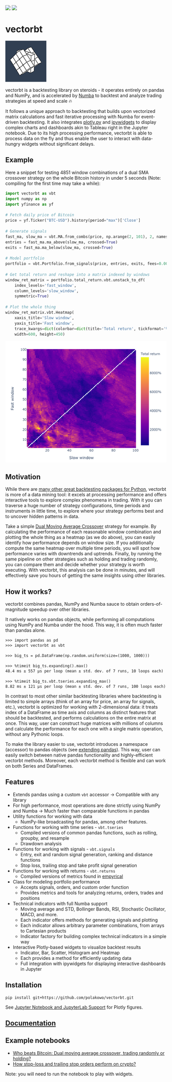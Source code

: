 ![](https://img.shields.io/travis/polakowo/vectorbt/master.svg?branch=master&style=for-the-badge)
![](https://img.shields.io/badge/version-0.9-blue?style=for-the-badge)

# vectorbt

![Made by Vectors Market](logo.png)

vectorbt is a backtesting library on steroids - it operates entirely on pandas and NumPy, and is accelerated 
by [Numba](https://github.com/numba/numba) to backtest and analyze trading strategies at speed and scale :fire:

It follows a unique approach to backtesting that builds upon vectorized matrix calculations and fast iterative 
processing with Numba for event-driven backtesting. It also integrates [plotly.py](https://github.com/plotly/plotly.py) 
and [ipywidgets](https://github.com/jupyter-widgets/ipywidgets) to display complex charts and dashboards akin to 
Tableau right in the Jupyter notebook. Due to its high processing performance, vectorbt is able to process data 
on the fly and thus enable the user to interact with data-hungry widgets without significant delays.

## Example

Here a snippet for testing 4851 window combinations of a dual SMA crossover strategy on the whole Bitcoin history 
in under 5 seconds (Note: compiling for the first time may take a while):

```python
import vectorbt as vbt
import numpy as np
import yfinance as yf

# Fetch daily price of Bitcoin
price = yf.Ticker("BTC-USD").history(period="max")['Close']

# Generate signals
fast_ma, slow_ma = vbt.MA.from_combs(price, np.arange(2, 101), 2, names=['fast', 'slow'])
entries = fast_ma.ma_above(slow_ma, crossed=True)
exits = fast_ma.ma_below(slow_ma, crossed=True)

# Model portfolio
portfolio = vbt.Portfolio.from_signals(price, entries, exits, fees=0.001, freq='1 day')

# Get total return and reshape into a matrix indexed by windows
window_ret_matrix = portfolio.total_return.vbt.unstack_to_df(
    index_levels='fast_window', 
    column_levels='slow_window', 
    symmetric=True)

# Plot the whole thing
window_ret_matrix.vbt.Heatmap(
    xaxis_title='Slow window', 
    yaxis_title='Fast window', 
    trace_kwargs=dict(colorbar=dict(title='Total return', tickformat='%')),
    width=600, height=450)
```

![dmac_heatmap.png](dmac_heatmap.png)

## Motivation

While there are [many other great backtesting packages for Python](https://github.com/mementum/backtrader#alternatives), 
vectorbt is more of a data mining tool: it excels at processing performance and offers interactive tools to explore 
complex phenomena in trading. With it you can traverse a huge number of strategy configurations, time periods and 
instruments in little time, to explore where your strategy performs best and to uncover hidden patterns in data.

Take a simple [Dual Moving Average Crossover](https://en.wikipedia.org/wiki/Moving_average_crossover) strategy 
for example. By calculating the performance of each reasonable window combination and plotting the whole thing 
as a heatmap (as we do above), you can easily identify how performance depends on window size. If you additionally 
compute the same heatmap over multiple time periods, you will spot how performance varies with downtrends and 
uptrends. Finally, by running the same pipeline on other strategies such as holding and trading randomly, 
you can compare them and decide whether your strategy is worth executing. With vectorbt, this analysis can 
be done in minutes, and will effectively save you hours of getting the same insights using other libraries.

## How it works?

vectorbt combines pandas, NumPy and Numba sauce to obtain orders-of-magnitude speedup over other libraries.

It natively works on pandas objects, while performing all computations using NumPy and Numba under the hood. 
This way, it is often much faster than pandas alone.

```python-repl
>>> import pandas as pd
>>> import vectorbt as vbt

>>> big_ts = pd.DataFrame(np.random.uniform(size=(1000, 1000)))

>>> %timeit big_ts.expanding().max()
48.4 ms ± 557 µs per loop (mean ± std. dev. of 7 runs, 10 loops each)

>>> %timeit big_ts.vbt.tseries.expanding_max()
8.82 ms ± 121 µs per loop (mean ± std. dev. of 7 runs, 100 loops each)
```

In contrast to most other similar backtesting libraries where backtesting is limited to simple arrays 
(think of an array for price, an array for signals, etc.), vectorbt is optimized for working with 
2-dimensional data: it treats index of a DataFrame as time axis and columns as distinct features
that should be backtested, and performs calculations on the entire matrix at once. This way, user can 
construct huge matrices with millions of columns and calculate the performance for each one with a single 
matrix operation, without any Pythonic loops.

To make the library easier to use, vectorbt introduces a namespace (accessor) to pandas objects 
(see [extending pandas](https://pandas.pydata.org/pandas-docs/stable/development/extending.html)). 
This way, user can easily switch between native pandas functionality and highly-efficient vectorbt 
methods. Moreover, each vectorbt method is flexible and can work on both Series and DataFrames.

## Features

- Extends pandas using a custom `vbt` accessor
    -> Compatible with any library
- For high performance, most operations are done strictly using NumPy and Numba 
    -> Much faster than comparable functions in pandas
- Utility functions for working with data
    - NumPy-like broadcasting for pandas, among other features.
- Functions for working with time series - `vbt.tseries`
    - Compiled versions of common pandas functions, such as rolling, groupby, and resample
    - Drawdown analysis
- Functions for working with signals - `vbt.signals`
    - Entry, exit and random signal generation, ranking and distance functions
    - Stop loss, trailing stop and take profit signal generation
- Functions for working with returns - `vbt.returns`
    - Compiled versions of metrics found in [empyrical](https://github.com/quantopian/empyrical)
- Class for modeling portfolio performance
    - Accepts signals, orders, and custom order function
    - Provides metrics and tools for analyzing returns, orders, trades and positions
- Technical indicators with full Numba support
    - Moving average and STD, Bollinger Bands, RSI, Stochastic Oscillator, MACD, and more.
    - Each indicator offers methods for generating signals and plotting
    - Each indicator allows arbitrary parameter combinations, from arrays to Cartesian products
    - Indicator factory for building complex technical indicators in a simple way
- Interactive Plotly-based widgets to visualize backtest results
    - Indicator, Bar, Scatter, Histogram and Heatmap
    - Each provides a method for efficiently updating data
    - Full integration with ipywidgets for displaying interactive dashboards in Jupyter

## Installation

```
pip install git+https://github.com/polakowo/vectorbt.git
```

See [Jupyter Notebook and JupyterLab Support](https://plotly.com/python/getting-started/#jupyter-notebook-support) 
for Plotly figures.

## [Documentation](https://polakowo.io/vectorbt/)

## Example notebooks

- [Who beats Bitcoin: Dual moving average crossover, trading randomly or holding?](examples/Bitcoin-DMAC.ipynb)
- [How stop-loss and trailing stop orders perform on crypto?](examples/StopLoss-vs-TrailingStop.ipynb)

Note: you will need to run the notebook to play with widgets.
